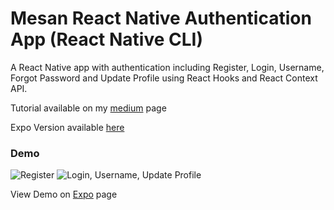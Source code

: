 # Mesan React Native Authentication App (React Native CLI)

A React Native app with authentication including Register, Login, Username, Forgot Password and Update Profile using React Hooks and React Context API.

Tutorial available on my <a href="https://medium.com/better-programming/how-to-add-authentication-to-your-react-native-app-with-react-hooks-and-react-context-api-46f57aedbbd">medium</a> page

Expo Version available <a href="https://github.com/MosesEsan/mesan-react-native-authentication-app">here</a>

### Demo
![Register](https://github.com/MosesEsan/mesan-react-native-cli-authentication-app/blob/master/Register.gif "Register")
![Login, Username, Update Profile](https://github.com/MosesEsan/mesan-react-native-cli-authentication-app/blob/master/LoginUsernameUpdateProfile.gif "Login Username Update Profile")


View Demo on <a href="https://expo.io/@mosesesan/mesan-react-native-authentication">Expo</a> page

